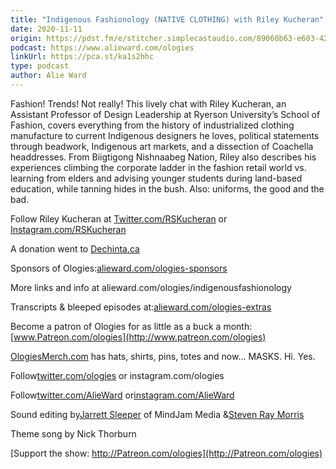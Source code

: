 ```yaml
---
title: "Indigenous Fashionology (NATIVE CLOTHING) with Riley Kucheran"
date: 2020-11-11
origin: https://pdst.fm/e/stitcher.simplecastaudio.com/89060b63-e603-4297-b6e8-5a654e50244e/episodes/17463ef2-ca73-4879-afba-dbf34287ebc0/audio/128/default.mp3?aid=rss_feed&awCollectionId=89060b63-e603-4297-b6e8-5a654e50244e&awEpisodeId=17463ef2-ca73-4879-afba-dbf34287ebc0&feed=FO6kxYGj
podcast: https://www.alieward.com/ologies
linkUrl: https://pca.st/ka1s2hhc
type: podcast
author: Alie Ward
---
```


Fashion! Trends! Not really! This lively chat with Riley Kucheran, an Assistant Professor of Design Leadership at Ryerson University’s School of Fashion, covers everything from the history of industrialized clothing manufacture to current Indigenous designers he loves, political statements through beadwork, Indigenous art markets, and a dissection of Coachella headdresses. From Biigtigong Nishnaabeg Nation, Riley also describes his experiences climbing the corporate ladder in the fashion retail world vs. learning from elders and advising younger students during land-based education, while tanning hides in the bush. Also: uniforms, the good and the bad.

Follow Riley Kucheran at [Twitter.com/RSKucheran](https://twitter.com/rskucheran?lang=en) or [Instagram.com/RSKucheran](https://www.instagram.com/rskucheran/?hl=en)

A donation went to [Dechinta.ca](https://www.dechinta.ca/)

Sponsors of Ologies:[alieward.com/ologies-sponsors](http://alieward.com/ologies-sponsors)

More links and info at alieward.com/ologies/indigenousfashionology

Transcripts & bleeped episodes at:[alieward.com/ologies-extras](https://www.alieward.com/ologies-extras)

Become a patron of Ologies for as little as a buck a month:[www.Patreon.com/ologies](http://www.patreon.com/ologies)

[OlogiesMerch.com](https://ologiesmerch.com/) has hats, shirts, pins, totes and now… MASKS. Hi. Yes.

Follow[twitter.com/ologies](https://twitter.com/ologies?lang=en) or instagram.com/ologies

Follow[twitter.com/AlieWard](http://twitter.com/AlieWard) or[instagram.com/AlieWard](https://www.instagram.com/alieward/?hl=en)

Sound editing by[Jarrett Sleeper](http://jarrettsleeper.com/) of MindJam Media &[Steven Ray Morris](http://www.stevenraymorris.com/)

Theme song by Nick Thorburn

[Support the show: http://Patreon.com/ologies](http://Patreon.com/ologies)


